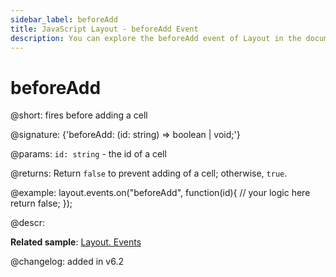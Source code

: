 ```yaml
---
sidebar_label: beforeAdd
title: JavaScript Layout - beforeAdd Event 
description: You can explore the beforeAdd event of Layout in the documentation of the DHTMLX JavaScript UI library. Browse developer guides and API reference, try out code examples and live demos, and download a free 30-day evaluation version of DHTMLX Suite 7.
---
```


# beforeAdd

@short: fires before adding a cell

@signature: {'beforeAdd: (id: string) => boolean | void;'}

@params:
`id: string` - the id of a cell

@returns:
Return `false` to prevent adding of a cell; otherwise, `true`.

@example:
layout.events.on("beforeAdd", function(id){
	// your logic here
    return false;
});

@descr:

**Related sample**: [Layout. Events](https://snippet.dhtmlx.com/fyxw0map)

@changelog:
added in v6.2
